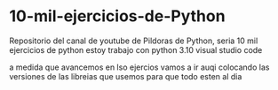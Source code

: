 # 10-mil-ejercicios-de-Python
Repositorio del canal de youtube de Pildoras de Python, seria 10 mil ejercicios de python 
estoy trabajo con python 3.10 
visual studio code

a medida que avancemos en lso ejercios vamos a ir auqi colocando las versiones de las libreias que usemos para que todo esten al dia
